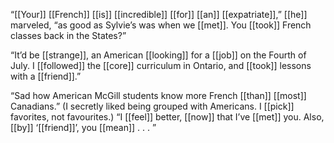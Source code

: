 “[[Your]] [[French]] [[is]] [[incredible]] [[for]] [[an]] [[expatriate]],” [[he]] marveled, “as good as Sylvie’s was when we [[met]]. You [[took]] French classes back in the States?”

“It’d be [[strange]], an American [[looking]] for a [[job]] on the Fourth of July. I [[followed]] the [[core]] curriculum in Ontario, and [[took]] lessons with a [[friend]].”

“Sad how American McGill students know more French [[than]] [[most]] Canadians.” (I secretly liked being grouped with Americans. I [[pick]] favorites, not favourites.) “I [[feel]] better, [[now]] that I’ve [[met]] you. Also, [[by]] ‘[[friend]]’, you [[mean]] . . . ”